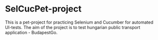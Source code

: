 # SelCucPet-project
This is a pet-project for practicing Selenium and Cucumber for automated UI-tests.
The aim of the project is to test hungarian public transport application - BudapestGo.
